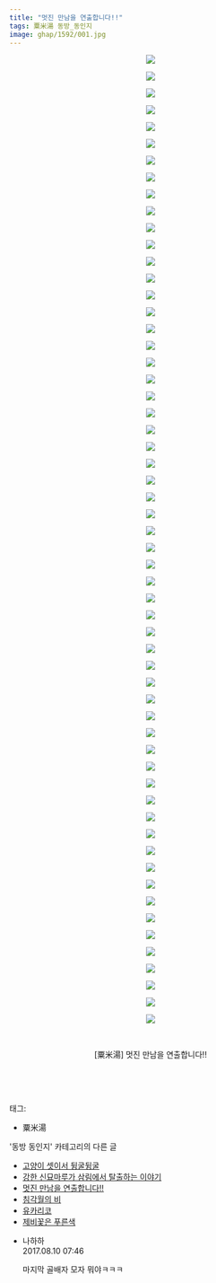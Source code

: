 ```yaml
---
title: "멋진 만남을 연출합니다!!"
tags: 粟米湯 동방_동인지
image: ghap/1592/001.jpg
---
```

<div class="article">
<p style="text-align: center; clear: none; float: none;"><img src="{{ site.nasurl }}/ghap/1592/001.jpg"/></p>
<p style="text-align: center; clear: none; float: none;"><img src="{{ site.nasurl }}/ghap/1592/002.jpg"/></p>
<p style="text-align: center; clear: none; float: none;"><img src="{{ site.nasurl }}/ghap/1592/003.jpg"/></p>
<p style="text-align: center; clear: none; float: none;"><img src="{{ site.nasurl }}/ghap/1592/004.jpg"/></p>
<p style="text-align: center; clear: none; float: none;"><img src="{{ site.nasurl }}/ghap/1592/005.jpg"/></p>
<p style="text-align: center; clear: none; float: none;"><img src="{{ site.nasurl }}/ghap/1592/006.jpg"/></p>
<p style="text-align: center; clear: none; float: none;"><img src="{{ site.nasurl }}/ghap/1592/007.jpg"/></p>
<p style="text-align: center; clear: none; float: none;"><img src="{{ site.nasurl }}/ghap/1592/008.jpg"/></p>
<p style="text-align: center; clear: none; float: none;"><img src="{{ site.nasurl }}/ghap/1592/009.jpg"/></p>
<p style="text-align: center; clear: none; float: none;"><img src="{{ site.nasurl }}/ghap/1592/010.jpg"/></p>
<p style="text-align: center; clear: none; float: none;"><img src="{{ site.nasurl }}/ghap/1592/011.jpg"/></p>
<p style="text-align: center; clear: none; float: none;"><img src="{{ site.nasurl }}/ghap/1592/012.jpg"/></p>
<p style="text-align: center; clear: none; float: none;"><img src="{{ site.nasurl }}/ghap/1592/013.jpg"/></p>
<p style="text-align: center; clear: none; float: none;"><img src="{{ site.nasurl }}/ghap/1592/014.jpg"/></p>
<p style="text-align: center; clear: none; float: none;"><img src="{{ site.nasurl }}/ghap/1592/015.jpg"/></p>
<p style="text-align: center; clear: none; float: none;"><img src="{{ site.nasurl }}/ghap/1592/016.jpg"/></p>
<p style="text-align: center; clear: none; float: none;"><img src="{{ site.nasurl }}/ghap/1592/017.jpg"/></p>
<p style="text-align: center; clear: none; float: none;"><img src="{{ site.nasurl }}/ghap/1592/018.jpg"/></p>
<p style="text-align: center; clear: none; float: none;"><img src="{{ site.nasurl }}/ghap/1592/019.jpg"/></p>
<p style="text-align: center; clear: none; float: none;"><img src="{{ site.nasurl }}/ghap/1592/020.jpg"/></p>
<p style="text-align: center; clear: none; float: none;"><img src="{{ site.nasurl }}/ghap/1592/021.jpg"/></p>
<p style="text-align: center; clear: none; float: none;"><img src="{{ site.nasurl }}/ghap/1592/022.jpg"/></p>
<p style="text-align: center; clear: none; float: none;"><img src="{{ site.nasurl }}/ghap/1592/023.jpg"/></p>
<p style="text-align: center; clear: none; float: none;"><img src="{{ site.nasurl }}/ghap/1592/024.jpg"/></p>
<p style="text-align: center; clear: none; float: none;"><img src="{{ site.nasurl }}/ghap/1592/025.jpg"/></p>
<p style="text-align: center; clear: none; float: none;"><img src="{{ site.nasurl }}/ghap/1592/026.jpg"/></p>
<p style="text-align: center; clear: none; float: none;"><img src="{{ site.nasurl }}/ghap/1592/027.jpg"/></p>
<p style="text-align: center; clear: none; float: none;"><img src="{{ site.nasurl }}/ghap/1592/028.jpg"/></p>
<p style="text-align: center; clear: none; float: none;"><img src="{{ site.nasurl }}/ghap/1592/029.jpg"/></p>
<p style="text-align: center; clear: none; float: none;"><img src="{{ site.nasurl }}/ghap/1592/030.jpg"/></p>
<p style="text-align: center; clear: none; float: none;"><img src="{{ site.nasurl }}/ghap/1592/031.jpg"/></p>
<p style="text-align: center; clear: none; float: none;"><img src="{{ site.nasurl }}/ghap/1592/032.jpg"/></p>
<p style="text-align: center; clear: none; float: none;"><img src="{{ site.nasurl }}/ghap/1592/033.jpg"/></p>
<p style="text-align: center; clear: none; float: none;"><img src="{{ site.nasurl }}/ghap/1592/034.jpg"/></p>
<p style="text-align: center; clear: none; float: none;"><img src="{{ site.nasurl }}/ghap/1592/035.jpg"/></p>
<p style="text-align: center; clear: none; float: none;"><img src="{{ site.nasurl }}/ghap/1592/036.jpg"/></p>
<p style="text-align: center; clear: none; float: none;"><img src="{{ site.nasurl }}/ghap/1592/037.jpg"/></p>
<p style="text-align: center; clear: none; float: none;"><img src="{{ site.nasurl }}/ghap/1592/038.jpg"/></p>
<p style="text-align: center; clear: none; float: none;"><img src="{{ site.nasurl }}/ghap/1592/039.jpg"/></p>
<p style="text-align: center; clear: none; float: none;"><img src="{{ site.nasurl }}/ghap/1592/040.jpg"/></p>
<p style="text-align: center; clear: none; float: none;"><img src="{{ site.nasurl }}/ghap/1592/041.jpg"/></p>
<p style="text-align: center; clear: none; float: none;"><img src="{{ site.nasurl }}/ghap/1592/042.jpg"/></p>
<p style="text-align: center; clear: none; float: none;"><img src="{{ site.nasurl }}/ghap/1592/043.jpg"/></p>
<p style="text-align: center; clear: none; float: none;"><img src="{{ site.nasurl }}/ghap/1592/044.jpg"/></p>
<p style="text-align: center; clear: none; float: none;"><img src="{{ site.nasurl }}/ghap/1592/045.jpg"/></p>
<p style="text-align: center; clear: none; float: none;"><img src="{{ site.nasurl }}/ghap/1592/046.jpg"/></p>
<p style="text-align: center; clear: none; float: none;"><img src="{{ site.nasurl }}/ghap/1592/047.jpg"/></p>
<p style="text-align: center; clear: none; float: none;"><img src="{{ site.nasurl }}/ghap/1592/048.jpg"/></p>
<p style="text-align: center; clear: none; float: none;"><img src="{{ site.nasurl }}/ghap/1592/049.jpg"/></p>
<p style="text-align: center; clear: none; float: none;"><img src="{{ site.nasurl }}/ghap/1592/050.jpg"/></p>
<p style="text-align: center; clear: none; float: none;"><img src="{{ site.nasurl }}/ghap/1592/051.jpg"/></p>
<p style="text-align: center; clear: none; float: none;"><img src="{{ site.nasurl }}/ghap/1592/052.jpg"/></p>
<p style="text-align: center; clear: none; float: none;"><img src="{{ site.nasurl }}/ghap/1592/053.jpg"/></p>
<p style="text-align: center; clear: none; float: none;"><img src="{{ site.nasurl }}/ghap/1592/054.jpg"/></p>
<p style="text-align: center; clear: none; float: none;"><img src="{{ site.nasurl }}/ghap/1592/055.jpg"/></p>
<p style="text-align: center; clear: none; float: none;"><img src="{{ site.nasurl }}/ghap/1592/056.jpg"/></p>
<p style="text-align: center; clear: none; float: none;"><img src="{{ site.nasurl }}/ghap/1592/057.jpg"/></p>
<p style="text-align: center; clear: none; float: none;"><img src="{{ site.nasurl }}/ghap/1592/058.jpg"/></p>
<p style="text-align: center; clear: none; float: none;"><br/></p>
<p style="text-align: center; clear: none; float: none;">[粟米湯] 멋진 만남을 연출합니다!!</p>
<p style="text-align: center; clear: none; float: none;"><br/></p>
<p><br/></p>
</div><div class="tagTrail">
<p>태그: </p>
<ul>
<li>粟米湯</li>
</ul>
</div><div class="another">
<p>'동방 동인지' 카테고리의 다른 글</p>
<ul>
<li><a href="/2016-08-15-ghap_1594">고양이 셋이서 뒹굴뒹굴</a></li>
<li><a href="/2016-08-15-ghap_1593">강한 신묘마루가 삼림에서 탈출하는 이야기</a></li>
<li><a href="/2016-08-15-ghap_1592">멋진 만남을 연출합니다!!</a></li>
<li><a href="/2016-08-15-ghap_1591">침각월의 비</a></li>
<li><a href="/2016-08-15-ghap_1590">유카리코</a></li>
<li><a href="/2016-08-15-ghap_1588">제비꽃은 푸른색</a></li>
</ul>
</div><div class="cb_module cb_fluid">
<div class="cb_wrt cb_profile">
<div class="comment">
<ul>
<li class="cb_thumb_off" id="comment15055799">
<div class="cb_comment_area">
<div class="cb_info_area">
<div class="cb_section">
<span class="cb_nick_name">나하하</span>
</div>
<div class="cb_section">
<span class="cb_date">2017.08.10 07:46 </span>
</div>
</div>
<div class="cb_dsc_comment">
<p class="cb_dsc">
											마지막 골배자 모자 뭐야ㅋㅋㅋ
										</p>
</div>
</div></li>
</ul>
</div>
</div><!-- commentList close -->
</div>
<br/>
<p id="refer"></p>
<br/>
